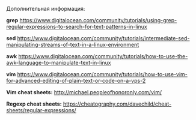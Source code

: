 Дополнительная информация:

**grep**
https://www.digitalocean.com/community/tutorials/using-grep-regular-expressions-to-search-for-text-patterns-in-linux

**sed**
https://www.digitalocean.com/community/tutorials/intermediate-sed-manipulating-streams-of-text-in-a-linux-environment

**awk**
https://www.digitalocean.com/community/tutorials/how-to-use-the-awk-language-to-manipulate-text-in-linux

**vim**
https://www.digitalocean.com/community/tutorials/how-to-use-vim-for-advanced-editing-of-plain-text-or-code-on-a-vps-2

**Vim cheat sheets:**
http://michael.peopleofhonoronly.com/vim/

**Regexp cheat sheets:**
https://cheatography.com/davechild/cheat-sheets/regular-expressions/
